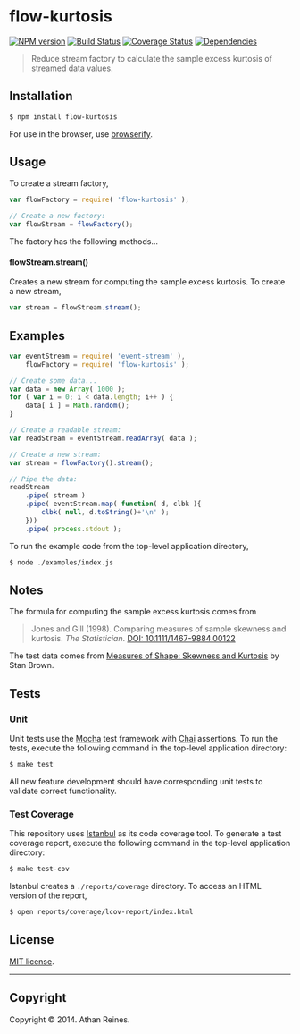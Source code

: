 flow-kurtosis
===
[![NPM version][npm-image]][npm-url] [![Build Status][travis-image]][travis-url] [![Coverage Status][coveralls-image]][coveralls-url] [![Dependencies][dependencies-image]][dependencies-url]

> Reduce stream factory to calculate the sample excess kurtosis of streamed data values.


## Installation

``` bash
$ npm install flow-kurtosis
```

For use in the browser, use [browserify](https://github.com/substack/node-browserify).


## Usage

To create a stream factory,

``` javascript
var flowFactory = require( 'flow-kurtosis' );

// Create a new factory:
var flowStream = flowFactory();
```

The factory has the following methods...

#### flowStream.stream()

Creates a new stream for computing the sample excess kurtosis. To create a new stream,

``` javascript
var stream = flowStream.stream();
```


## Examples

``` javascript
var eventStream = require( 'event-stream' ),
	flowFactory = require( 'flow-kurtosis' );

// Create some data...
var data = new Array( 1000 );
for ( var i = 0; i < data.length; i++ ) {
	data[ i ] = Math.random();
}

// Create a readable stream:
var readStream = eventStream.readArray( data );

// Create a new stream:
var stream = flowFactory().stream();

// Pipe the data:
readStream
	.pipe( stream )
	.pipe( eventStream.map( function( d, clbk ){
		clbk( null, d.toString()+'\n' );
	}))
	.pipe( process.stdout );
```

To run the example code from the top-level application directory,

``` bash
$ node ./examples/index.js
```


## Notes

The formula for computing the sample excess kurtosis comes from

> Jones and Gill (1998). Comparing measures of sample skewness and kurtosis. _The Statistician_. [DOI: 10.1111/1467-9884.00122](http://onlinelibrary.wiley.com/doi/10.1111/1467-9884.00122/)

The test data comes from [Measures of Shape: Skewness and Kurtosis](http://www.tc3.edu/instruct/sbrown/stat/shape.htm) by Stan Brown.



## Tests

### Unit

Unit tests use the [Mocha](http://visionmedia.github.io/mocha) test framework with [Chai](http://chaijs.com) assertions. To run the tests, execute the following command in the top-level application directory:

``` bash
$ make test
```

All new feature development should have corresponding unit tests to validate correct functionality.


### Test Coverage

This repository uses [Istanbul](https://github.com/gotwarlost/istanbul) as its code coverage tool. To generate a test coverage report, execute the following command in the top-level application directory:

``` bash
$ make test-cov
```

Istanbul creates a `./reports/coverage` directory. To access an HTML version of the report,

``` bash
$ open reports/coverage/lcov-report/index.html
```


## License

[MIT license](http://opensource.org/licenses/MIT). 


---
## Copyright

Copyright &copy; 2014. Athan Reines.


[npm-image]: http://img.shields.io/npm/v/flow-kurtosis.svg
[npm-url]: https://npmjs.org/package/flow-kurtosis

[travis-image]: http://img.shields.io/travis/flow-io/flow-kurtosis/master.svg
[travis-url]: https://travis-ci.org/flow-io/flow-kurtosis

[coveralls-image]: https://img.shields.io/coveralls/flow-io/flow-kurtosis/master.svg
[coveralls-url]: https://coveralls.io/r/flow-io/flow-kurtosis?branch=master

[dependencies-image]: http://img.shields.io/david/flow-io/flow-kurtosis.svg
[dependencies-url]: https://david-dm.org/flow-io/flow-kurtosis

[dev-dependencies-image]: http://img.shields.io/david/dev/flow-io/flow-kurtosis.svg
[dev-dependencies-url]: https://david-dm.org/dev/flow-io/flow-kurtosis

[github-issues-image]: http://img.shields.io/github/issues/flow-io/flow-kurtosis.svg
[github-issues-url]: https://github.com/flow-io/flow-kurtosis/issues